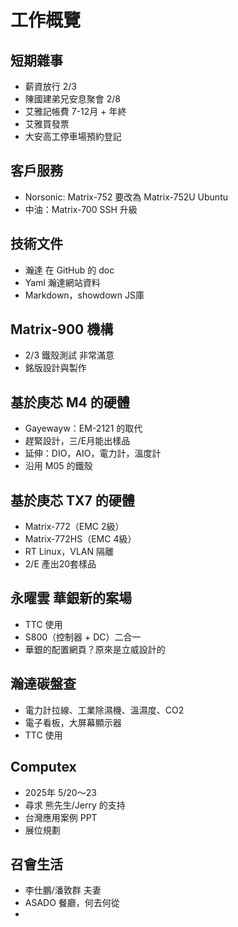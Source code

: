 # 工作概覽

## 短期雜事
- 薪資放行 2/3
- 陳國建弟兄安息聚會 2/8
- 艾雅記帳費 7-12月 + 年終
- 艾雅買發票
- 大安高工停車場預約登記

## 客戶服務
- Norsonic: Matrix-752 要改為 Matrix-752U Ubuntu
- 中油：Matrix-700 SSH 升級

##  技術文件
- 瀚達 在 GitHub 的 doc
- Yaml 瀚達網站資料
- Markdown，showdown JS庫

## Matrix-900 機構
- 2/3 鐵殼測試 非常滿意
- 銘版設計與製作

## 基於庚芯 M4 的硬體
- Gayewayw：EM-2121 的取代
- 趕緊設計，三/E月能出樣品
- 延伸：DIO，AIO，電力計，溫度計
- 沿用 M05 的鐵殼

## 基於庚芯 TX7 的硬體
- Matrix-772（EMC 2級）
- Matrix-772HS（EMC 4級）
- RT Linux，VLAN 隔離
- 2/E 產出20套樣品

## 永曜雲 華銀新的案場
- TTC 使用
- S800（控制器 + DC）二合一
- 華銀的配置網頁？原來是立威設計的

## 瀚達碳盤查
- 電力計拉線、工業除濕機、溫濕度、CO2
- 電子看板，大屏幕顯示器
- TTC 使用

## Computex
- 2025年 5/20～23
- 尋求 熊先生/Jerry 的支持
- 台灣應用案例 PPT
- 展位規劃

## 召會生活
- 李仕鵬/潘敦群 夫妻
- ASADO 餐廳，何去何從
- 